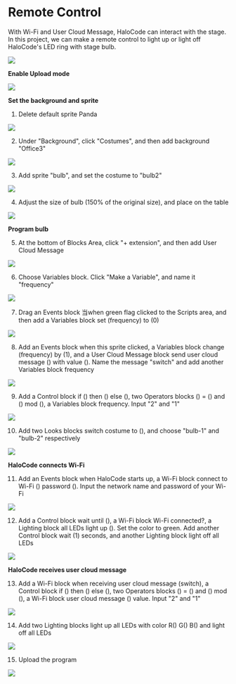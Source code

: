 # Remote Control

With Wi-Fi and User Cloud Message, HaloCode can interact with the stage. In this project, we can make a remote control to light up or light off HaloCode's LED ring with stage bulb.

![](../../../../.gitbook/assets/0%20%2819%29.png)

**Enable Upload mode**

![](../../../../.gitbook/assets/1%20%2816%29.gif)

**Set the background and sprite**

1. Delete default sprite Panda

![](../../../../.gitbook/assets/2.gif)

2. Under "Background", click "Costumes", and then add background "Office3"

![](../../../../.gitbook/assets/3%20%289%29.gif)

3. Add sprite "bulb", and set the costume to "bulb2"

![](../../../../.gitbook/assets/4%20%287%29.gif)

4. Adjust the size of bulb \(150% of the original size\), and place on the table

![](../../../../.gitbook/assets/5%20%285%29.gif)

**Program bulb**

5. At the bottom of Blocks Area, click "+ extension", and then add User Cloud Message

![](../../../../.gitbook/assets/6%20%282%29.gif)

6. Choose Variables block. Click "Make a Variable", and name it "frequency"

![](../../../../.gitbook/assets/7%20%2811%29.gif)

7. Drag an Events block 当when green flag clicked to the Scripts area, and then add a Variables block set \(frequency\) to \(0\)

![](../../../../.gitbook/assets/8%20%288%29.gif)

8. Add an Events block when this sprite clicked, a Variables block change \(frequency\) by \(1\), and a User Cloud Message block send user cloud message \(\) with value \(\). Name the message "switch" and add another Variables block frequency

![](../../../../.gitbook/assets/9%20%286%29.gif)

9. Add a Control block if \(\) then \(\) else \(\), two Operators blocks \(\) = \(\) and \(\) mod \(\), a Variables block frequency. Input "2" and "1"

![](../../../../.gitbook/assets/10%20%285%29.gif)

10. Add two Looks blocks switch costume to \(\), and choose "bulb-1" and "bulb-2" respectively

![](../../../../.gitbook/assets/11%20%283%29.gif)

**HaloCode connects Wi-Fi**

11. Add an Events block when HaloCode starts up, a Wi-Fi block connect to Wi-Fi \(\) password \(\). Input the network name and password of your Wi-Fi

![](../../../../.gitbook/assets/12%20%284%29.gif)

12. Add a Control block wait until \(\), a Wi-Fi block Wi-Fi connected?, a Lighting block all LEDs light up \(\). Set the color to green. Add another Control block wait \(1\) seconds, and another Lighting block light off all LEDs

![](../../../../.gitbook/assets/13%20%283%29.gif)

**HaloCode receives user cloud message**

13. Add a Wi-Fi block when receiving user cloud message \(switch\), a Control block if \(\) then \(\) else \(\), two Operators blocks \(\) = \(\) and \(\) mod \(\), a Wi-Fi block user cloud message \(\) value. Input "2" and "1"

![](../../../../.gitbook/assets/14.gif)

14. Add two Lighting blocks light up all LEDs with color R\(\) G\(\) B\(\) and light off all LEDs

![](../../../../.gitbook/assets/15%20%282%29.gif)

15. Upload the program

![](../../../../.gitbook/assets/16.gif)

